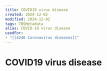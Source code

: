 ```yaml
---
title: COVID19 virus disease
created: 2024-12-02
modified: 2024-12-02
tags: TBSMetadata
alias: COVID-19 virus disease
usedFor:
- "[[4246 Coronavirus diseases]]"
---
```

# COVID19 virus disease
